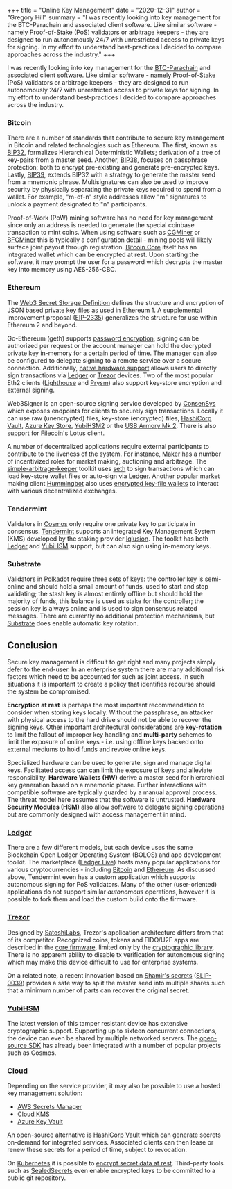 +++
title = "Online Key Management"
date = "2020-12-31"
author = "Gregory Hill"
summary = "I was recently looking into key management for the BTC-Parachain and associated client software. Like similar software - namely Proof-of-Stake (PoS) validators or arbitrage keepers - they are designed to run autonomously 24/7 with unrestricted access to private keys for signing. In my effort to understand best-practices I decided to compare approaches across the industry."
+++

I was recently looking into key management for the [BTC-Parachain](https://gitlab.com/interlay/btc-parachain) and associated client software. Like similar software - namely Proof-of-Stake (PoS) validators or arbitrage keepers - they are designed to run autonomously 24/7 with unrestricted access to private keys for signing. In my effort to understand best-practices I decided to compare approaches across the industry.

### Bitcoin

There are a number of standards that contribute to secure key management in Bitcoin and related technologies such as Ethereum. The first, known as [BIP32](https://github.com/bitcoin/bips/blob/master/bip-0032.mediawiki), formalizes Hierarchical Deterministic Wallets; derivation of a tree of key-pairs from a master seed. Another, [BIP38](https://github.com/bitcoin/bips/blob/master/bip-0038.mediawiki), focuses on passphrase protection; both to encrypt pre-existing and generate pre-encrypted keys. Lastly, [BIP39](https://github.com/bitcoin/bips/blob/master/bip-0039.mediawiki), extends BIP32 with a strategy to generate the master seed from a mnemonic phrase. Multisignatures can also be used to improve security by physically separating the private keys required to spend from a wallet. For example, "m-of-n" style addresses allow "m" signatures to unlock a payment designated to "n" participants.

Proof-of-Work (PoW) mining software has no need for key management since only an address is needed to generate the special coinbase transaction to mint coins. When using software such as [CGMiner](https://github.com/ckolivas/cgminer) or [BFGMiner](https://github.com/luke-jr/bfgminer) this is typically a configuration detail - mining pools will likely surface joint payout through registration. [Bitcoin Core](https://bitcoin.org/en/bitcoin-core/) itself has an integrated wallet which can be encrypted at rest. Upon starting the software, it may prompt the user for a password which decrypts the master key into memory using AES-256-CBC. 

### Ethereum

The [Web3 Secret Storage Definition](https://github.com/ethereum/wiki/wiki/Web3-Secret-Storage-Definition) defines the structure and encryption of JSON based private key files as used in Ethereum 1. A supplemental improvement proposal ([EIP-2335](https://eips.ethereum.org/EIPS/eip-2335)) generalizes the structure for use within Ethereum 2 and beyond.

Go-Ethereum (geth) supports [password encryption](https://geth.ethereum.org/docs/dapp/native-accounts), signing can be authorized per request or the account manager can hold the decrypted private key in-memory for a certain period of time. The manager can also be configured to delegate signing to a remote service over a secure connection. Additionally, [native hardware support](https://github.com/ethereum/go-ethereum/tree/master/accounts/usbwallet) allows users to directly sign transactions via [Ledger](https://www.ledger.com/) or [Trezor](https://trezor.io/) devices. Two of the most popular Eth2 clients ([Lighthouse](https://github.com/sigp/lighthouse) and [Prysm](https://github.com/prysmaticlabs/prysm)) also support key-store encryption and external signing.

Web3Signer is an open-source signing service developed by [ConsenSys](https://consensys.net/) which exposes endpoints for clients to securely sign transactions. Locally it can use raw (unencrypted) files, key-store (encrypted) files, [HashiCorp Vault](https://www.hashicorp.com/products/vault), [Azure Key Store](https://azure.microsoft.com/en-au/services/key-vault/), [YubiHSM2](https://developers.yubico.com/YubiHSM2/) or the [USB Armory Mk 2](https://www.f-secure.com/en/consulting/foundry/usb-armory). There is also support for [Filecoin](https://filecoin.io/)'s Lotus client.

A number of decentralized applications require external participants to contribute to the liveness of the system. For instance, [Maker](https://makerdao.com/en/) has a number of incentivized roles for market making, auctioning and arbitrage. The [simple-arbitrage-keeper](https://docs.makerdao.com/keepers/simple-arbitrage-keeper) toolkit uses [seth](https://github.com/dapphub/dapptools/tree/master/src/seth) to sign transactions which can load key-store wallet files or auto-sign via [Ledger](https://shop.ledger.com/products/ledger-nano-s). Another popular market making client [Hummingbot](https://hummingbot.io/) also uses [encrypted key-file wallets](https://docs.hummingbot.io/operation/adv-command-ref/#setup-ethereum-wallet) to interact with various decentralized exchanges.

### Tendermint

Validators in [Cosmos](https://cosmos.network/) only require one private key to participate in consensus. [Tendermint](https://tendermint.com/) supports an integrated Key Management System (KMS) developed by the staking provider [Iqlusion](https://www.iqlusion.io/). The toolkit has both [Ledger](https://www.ledger.com/) and [YubiHSM](https://www.yubico.com/products/hardware-security-module/) support, but can also sign using in-memory keys.

### Substrate

Validators in [Polkadot](https://polkadot.network/) require three sets of keys: the controller key is semi-online and should hold a small amount of funds, used to start and stop validating; the stash key is almost entirely offline but should hold the majority of funds, this balance is used as stake for the controller; the session key is always online and is used to sign consensus related messages. There are currently no additional protection mechanisms, but [Substrate](https://substrate.dev/) does enable automatic key rotation.

## Conclusion

Secure key management is difficult to get right and many projects simply defer to the end-user. In an enterprise system there are many additional risk factors which need to be accounted for such as joint access. In such situations it is important to create a policy that identifies recourse should the system be compromised.

**Encryption at rest** is perhaps the most important recommendation to consider when storing keys locally. Without the passphrase, an attacker with physical access to the hard drive should not be able to recover the signing keys. Other important architectural considerations are **key-rotation** to limit the fallout of improper key handling and **multi-party** schemes to limit the exposure of online keys - i.e. using offline keys backed onto external mediums to hold funds and revoke online keys. 

Specialized hardware can be used to generate, sign and manage digital keys. Facilitated access can can limit the exposure of keys and alleviate responsibility. **Hardware Wallets (HW)** derive a master seed for hierarchical key generation based on a mnemonic phase. Further interactions with compatible software are typically guarded by a manual approval process. The threat model here assumes that the software is untrusted. **Hardware Security Modules (HSM)** also allow software to delegate signing operations but are commonly designed with access management in mind.

### [Ledger](https://www.ledger.com/)

There are a few different models, but each device uses the same Blockchain Open Ledger Operating System (BOLOS) and app development toolkit. The marketplace ([Ledger Live](https://www.ledger.com/ledger-live)) hosts many popular applications for various cryptocurrencies - including [Bitcoin](https://github.com/LedgerHQ/app-bitcoin) and [Ethereum](https://github.com/LedgerHQ/app-ethereum). As discussed above, Tendermint even has a custom application which supports autonomous signing for PoS validators. Many of the other (user-oriented) applications do not support similar *autonomous* operations, however it is possible to fork them and load the custom build onto the firmware.

### [Trezor](https://trezor.io/)

Designed by [SatoshiLabs](https://satoshilabs.com/), Trezor's application architecture differs from that of its competitor. Recognized coins, tokens and FIDO/U2F apps are described in the [core firmware](https://github.com/trezor/trezor-firmware), limited only by the [cryptographic library](https://github.com/trezor/trezor-firmware/tree/master/crypto). There is no apparent ability to disable tx verification for autonomous signing which may make this device difficult to use for enterprise systems.

On a related note, a recent innovation based on [Shamir's secrets](https://wiki.trezor.io/Shamir_Backup) ([SLIP-0039](https://github.com/satoshilabs/slips/blob/master/slip-0039.md)) provides a safe way to split the master seed into multiple shares such that a minimum number of parts can recover the original secret.

### [YubiHSM](https://www.yubico.com/products/hardware-security-module/)

The latest version of this tamper resistant device has extensive cryptographic support. Supporting up to sixteen concurrent connections, the device can even be shared by multiple networked servers. The [open-source SDK](https://github.com/Yubico/yubihsm-shell) has already been integrated with a number of popular projects such as Cosmos.

### Cloud

Depending on the service provider, it may also be possible to use a hosted key management solution:

- [AWS Secrets Manager](https://aws.amazon.com/secrets-manager/)
- [Cloud KMS](https://cloud.google.com/kms/)
- [Azure Key Vault](https://github.com/Azure/secrets-store-csi-driver-provider-azure)

An open-source alternative is [HashiCorp Vault](https://github.com/hashicorp/vault) which can generate secrets on-demand for integrated services. Associated clients can then lease or renew these secrets for a period of time, subject to revocation.

On [Kubernetes](https://kubernetes.io/) it is possible to [encrypt secret data at rest](https://kubernetes.io/docs/tasks/administer-cluster/encrypt-data/). Third-party tools such as [SealedSecrets](https://github.com/bitnami-labs/sealed-secrets) even enable encrypted keys to be committed to a public git repository.